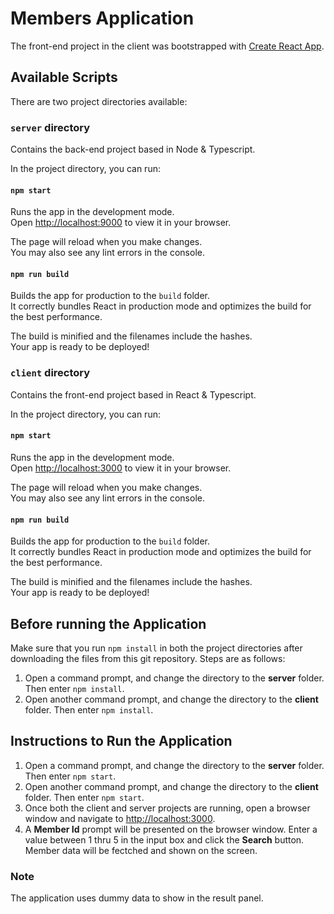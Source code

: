 # Members Application

The front-end project in the client was bootstrapped with [Create React App](https://github.com/facebook/create-react-app).

## Available Scripts

There are two project directories available:

### `server` directory
Contains the back-end project based in Node & Typescript.

In the project directory, you can run:

#### `npm start`

Runs the app in the development mode.\
Open [http://localhost:9000](http://localhost:9000) to view it in your browser.

The page will reload when you make changes.\
You may also see any lint errors in the console.

#### `npm run build`

Builds the app for production to the `build` folder.\
It correctly bundles React in production mode and optimizes the build for the best performance.

The build is minified and the filenames include the hashes.\
Your app is ready to be deployed!

### `client` directory
Contains the front-end project based in React & Typescript.

In the project directory, you can run:

#### `npm start`

Runs the app in the development mode.\
Open [http://localhost:3000](http://localhost:3000) to view it in your browser.

The page will reload when you make changes.\
You may also see any lint errors in the console.

#### `npm run build`

Builds the app for production to the `build` folder.\
It correctly bundles React in production mode and optimizes the build for the best performance.

The build is minified and the filenames include the hashes.\
Your app is ready to be deployed!

## Before running the Application
Make sure that you run `npm install` in both the project directories after downloading the files from this git repository. Steps are as follows:

1. Open a command prompt, and change the directory to the **server** folder. Then enter `npm install`.
2. Open another command prompt, and change the directory to the **client** folder. Then enter `npm install`.

## Instructions to Run the Application
1. Open a command prompt, and change the directory to the **server** folder. Then enter `npm start`.
2. Open another command prompt, and change the directory to the **client** folder. Then enter `npm start`.
3. Once both the client and server projects are running, open a browser window and navigate to [http://localhost:3000](http://localhost:3000).
4. A **Member Id** prompt will be presented on the browser window.  Enter a value between 1 thru 5 in the input box and click the **Search** button. Member data will be fectched and shown on the screen.

### Note
The application uses dummy data to show in the result panel.
